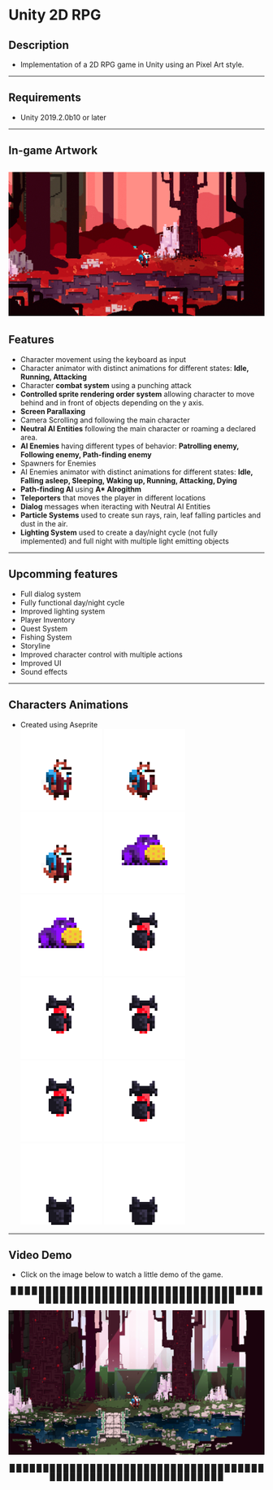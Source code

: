 # Unity 2D RPG
##  Description
* Implementation of a 2D RPG game in Unity using an Pixel Art style.
---
## Requirements
* Unity 2019.2.0b10 or later
---
## In-game Artwork

![alt text](https://github.com/PavelescuVictor/Unity2DRPG/blob/master/Image%20Progression%20Gif%20v2.gif)
---
## Features
* Character movement using the keyboard as input
* Character animator with distinct animations for different states: **Idle, Running, Attacking**
* Character **combat system** using a punching attack
* **Controlled sprite rendering order system** allowing character to move behind and in front of objects depending on the y axis.
* **Screen Parallaxing**
* Camera Scrolling and following the main character
* **Neutral AI Entities** following the main character or roaming a declared area.
* **AI Enemies** having different types of behavior: **Patrolling enemy, Following enemy, Path-finding enemy**
* Spawners for Enemies
* AI Enemies animator with distinct animations for different states: **Idle, Falling asleep, Sleeping, Waking up, Running, Attacking, Dying**
* **Path-finding AI** using **A\* Alrogithm**
* **Teleporters** that moves the player in different locations
* **Dialog** messages when iteracting with Neutral AI Entities
* **Particle Systems** used to create sun rays, rain, leaf falling particles and dust in the air.
* **Lighting System** used to create a day/night cycle (not fully implemented) and full night with multiple light emitting objects
---
## Upcomming features
* Full dialog system
* Fully functional day/night cycle
* Improved lighting system
* Player Inventory
* Quest System
* Fishing System
* Storyline
* Improved character control with multiple actions
* Improved UI
* Sound effects
---
## Characters Animations
* Created using Aseprite\
![alt text](https://github.com/PavelescuVictor/Unity2DRPG/blob/master/Obi%20Idle%20Right.gif)
![alt text](https://github.com/PavelescuVictor/Unity2DRPG/blob/master/Obi%20Running%20Right.gif)
![alt text](https://github.com/PavelescuVictor/Unity2DRPG/blob/master/Obi%20Atack%20Right.gif)
![alt text](https://github.com/PavelescuVictor/Unity2DRPG/blob/master/Frog%20Walking%20Right.gif)
![alt text](https://github.com/PavelescuVictor/Unity2DRPG/blob/master/Frog%20Idle%20Right.gif)
![alt text](https://github.com/PavelescuVictor/Unity2DRPG/blob/master/Enemy%201%20Idle%202%20Right.gif)
![alt text](https://github.com/PavelescuVictor/Unity2DRPG/blob/master/Enemy%201%20Idle%20Right.gif)
![alt text](https://github.com/PavelescuVictor/Unity2DRPG/blob/master/Enemy%201%20Walk%20Right.gif)
![alt text](https://github.com/PavelescuVictor/Unity2DRPG/blob/master/Enemy%201%20Attack%20Right.gif)
![alt text](https://github.com/PavelescuVictor/Unity2DRPG/blob/master/Enemy%201%20Asleep%20Right.gif)
![alt text](https://github.com/PavelescuVictor/Unity2DRPG/blob/master/Enemy%201%20Awake%20Right.gif)
![alt text](https://github.com/PavelescuVictor/Unity2DRPG/blob/master/Enemy%201%20Sleep%20Right.gif)
---
## Video Demo
* Click on the image below to watch a little demo of the game.
<kdb>
  <p align="center">&#9608 &#9608 &#9608 &#9608 &#9608 &#9608 &#9608 &#9608 &#9608 &#9608 &#9608 &#9608 &#9608 &#9608 &#9608 &#9608 &#9608 &#9608 &#9608 &#9608 &#9608 &#9608 &#9608 &#9608 &#9608 &#9608 &#9608 &#9608 &#9608 &#9608 &#9608 &#9608 &#9608 &#9608 &#9608 &#9608 &#9608 &#9608 &#9608 &#9608 &#9608 &#9608 &#9608 &#9608 &#9608 &#9608 &#9608 &#9608 &#9608 &#9608 &#9608 &#9608 &#9608 &#9608 &#9608 &#9608 &#9608 &#9608 &#9608 &#9608 &#9608 &#9608 &#9608 &#9608</p>
  <a href="https://www.youtube.com/watch?v=Mq7G_RWzq9g"><b><img src="https://github.com/PavelescuVictor/Unity2DRPG/blob/master/Image-Progression%208.png"/></a>
  <p align="center">&#9608 &#9608 &#9608 &#9608 &#9608 &#9608 &#9608 &#9608 &#9608 &#9608 &#9608 &#9608 &#9608 &#9608 &#9608 &#9608 &#9608 &#9608 &#9608 &#9608 &#9608 &#9608 &#9608 &#9608 &#9608 &#9608 &#9608 &#9608 &#9608 &#9608 &#9608 &#9608 &#9608 &#9608 &#9608 &#9608 &#9608 &#9608 &#9608 &#9608 &#9608 &#9608 &#9608 &#9608 &#9608 &#9608 &#9608 &#9608 &#9608 &#9608 &#9608 &#9608 &#9608 &#9608 &#9608 &#9608 &#9608 &#9608 &#9608 &#9608 &#9608 &#9608 &#9608 &#9608</p>
</kbd>

